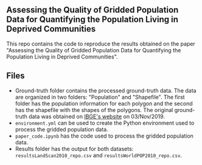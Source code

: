## Assessing the Quality of Gridded Population Data for Quantifying the Population Living in Deprived Communities

This repo contains the code to reproduce the results obtained on the paper "Assessing the Quality of Gridded Population Data for Quantifying the Population Living in Deprived Communities".

## Files

- Ground-truth folder contains the processed ground-truth data. The data are organized in two folders: "Population" and "Shapefile". The first folder has the population information for each polygon and the second has the shapefile with the shapes of the polygons. The original ground-truth data was obtained on [IBGE's website](https://www.ibge.gov.br/geociencias/organizacao-do-territorio/tipologias-do-territorio/15788-aglomerados-subnormais.html) on 03/Nov/2019.
- ```environment.yml``` can be used to create the Python environment used to process the gridded population data.
- ```paper_code.ipynb``` has the code used to process the gridded population data.
- Results folder has the output for both datasets: ```resultsLandScan2010_repo.csv``` and ```resultsWorldPOP2010_repo.csv```.
